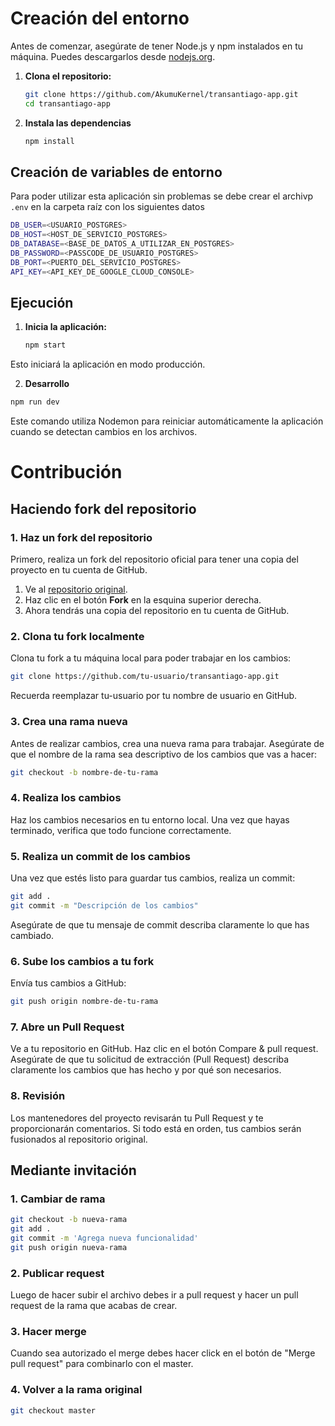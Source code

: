 # Creación del entorno
Antes de comenzar, asegúrate de tener Node.js y npm instalados en tu máquina. Puedes descargarlos desde [nodejs.org](https://nodejs.org/).

1. **Clona el repositorio:**

   ```bash
   git clone https://github.com/AkumuKernel/transantiago-app.git
   cd transantiago-app
   ```

2. **Instala las dependencias**
   ```bash
   npm install
   ```   
## Creación de variables de entorno
Para poder utilizar esta aplicación sin problemas se debe crear el archivp `.env` en la carpeta raíz con los siguientes datos
   ```bash
   DB_USER=<USUARIO_POSTGRES>
   DB_HOST=<HOST_DE_SERVICIO_POSTGRES>
   DB_DATABASE=<BASE_DE_DATOS_A_UTILIZAR_EN_POSTGRES>
   DB_PASSWORD=<PASSCODE_DE_USUARIO_POSTGRES>
   DB_PORT=<PUERTO_DEL_SERVICIO_POSTGRES>
   API_KEY=<API_KEY_DE_GOOGLE_CLOUD_CONSOLE>
   ```

## Ejecución

1. **Inicia la aplicación:**
   ```bash
   npm start
   ```
Esto iniciará la aplicación en modo producción.

2.  **Desarrollo**

   ```bash
   npm run dev
   ```

Este comando utiliza Nodemon para reiniciar automáticamente la aplicación cuando se detectan cambios en los archivos.

# Contribución
## Haciendo fork del repositorio

### 1. Haz un fork del repositorio
Primero, realiza un fork del repositorio oficial para tener una copia del proyecto en tu cuenta de GitHub.

1. Ve al [repositorio original](https://github.com/AkumuKernel/transantiago-app).
2. Haz clic en el botón **Fork** en la esquina superior derecha.
3. Ahora tendrás una copia del repositorio en tu cuenta de GitHub.

### 2. Clona tu fork localmente

Clona tu fork a tu máquina local para poder trabajar en los cambios:

   ```bash
   git clone https://github.com/tu-usuario/transantiago-app.git
   ```

Recuerda reemplazar tu-usuario por tu nombre de usuario en GitHub.

### 3. Crea una rama nueva
Antes de realizar cambios, crea una nueva rama para trabajar. Asegúrate de que el nombre de la rama sea descriptivo de los cambios que vas a hacer:

   ```bash
   git checkout -b nombre-de-tu-rama
   ```

### 4. Realiza los cambios
Haz los cambios necesarios en tu entorno local. Una vez que hayas terminado, verifica que todo funcione correctamente.

### 5. Realiza un commit de los cambios
Una vez que estés listo para guardar tus cambios, realiza un commit:
   ```bash
   git add .
   git commit -m "Descripción de los cambios"
   ```
Asegúrate de que tu mensaje de commit describa claramente lo que has cambiado.

### 6. Sube los cambios a tu fork
Envía tus cambios a GitHub:

   ```bash
   git push origin nombre-de-tu-rama
   ```
### 7. Abre un Pull Request
Ve a tu repositorio en GitHub.
Haz clic en el botón Compare & pull request.
Asegúrate de que tu solicitud de extracción (Pull Request) describa claramente los cambios que has hecho y por qué son necesarios.

### 8. Revisión
Los mantenedores del proyecto revisarán tu Pull Request y te proporcionarán comentarios. Si todo está en orden, tus cambios serán fusionados al repositorio original.

## Mediante invitación
### 1. **Cambiar de rama**
   ```bash
   git checkout -b nueva-rama
   git add .
   git commit -m 'Agrega nueva funcionalidad'
   git push origin nueva-rama
   ```
### 2. **Publicar request**

Luego de hacer subir el archivo debes ir a pull request y hacer un pull request de la rama que acabas de crear.

### 3. **Hacer merge**

Cuando sea autorizado el merge debes hacer click en el botón de "Merge pull request" para combinarlo con el master.

### 4. **Volver a la rama original**
   ```bash
   git checkout master
   ```
